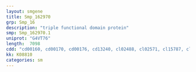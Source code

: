 ```yaml
---
layout: smgene
title: Smp_162970
grp: Smp_16
description: "triple functional domain protein"
smp: Smp_162970.1
uniprot: "G4VT76"
length:  7098
cdd: "cd00160, cd00170, cd00176, cd13240, cl02488, cl02571, cl15787, cl17171, pfam00169, pfam00435, pfam00621, pfam13716, smart00150, smart00233, smart00325, smart00516"
kk: K08810
categories: sm
---
```

